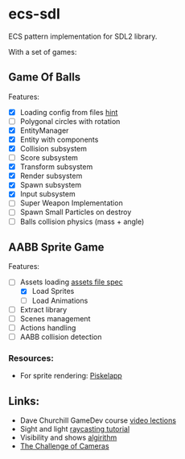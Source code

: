 # ecs-sdl

ECS pattern implementation for SDL2 library. 

With a set of games:

## Game Of Balls

Features:
- [x] Loading config from files [hint](https://youtu.be/b-zZXFObb2o?si=rioryb1QRjwuIIjv&t=5602)
- [ ] Polygonal circles with rotation
- [x] EntityManager
- [x] Entity with components
- [x] Collision subsystem
- [ ] Score subsystem
- [x] Transform subsystem
- [x] Render subsystem
- [x] Spawn subsystem
- [x] Input subsystem
- [ ] Super Weapon Implementation
- [ ] Spawn Small Particles on destroy
- [ ] Balls collision physics (mass + angle)

## AABB Sprite Game

Features:
- [ ] Assets loading [assets file spec](https://www.youtube.com/watch?v=2ilA46JFiX0&list=PL_xRyXins84_Jf-aCh7chj47HR4oZLPwK&index=12)
  - [x] Load Sprites
  - [ ] Load Animations
- [ ] Extract library
- [ ] Scenes management
- [ ] Actions handling
- [ ] AABB collision detection

### Resources:

- For sprite rendering: [Piskelapp](https://www.piskelapp.com/p/create/sprite)

## Links:

- Dave Churchill GameDev course [video lections](https://www.youtube.com/watch?v=hngvIDUMD88&list=PL_xRyXins849E1WPuutEApdyTa0Bfxhzq) 
- Sight and light [raycasting tutorial](https://ncase.me/sight-and-light/)
- Visibility and shows [algirithm](https://www.redblobgames.com/articles/visibility/)
- [The Challenge of Cameras](https://www.youtube.com/watch?v=bHdi5Ar8GXw)